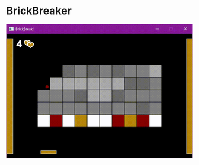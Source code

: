 
<p align="center">
  <h1>BrickBreaker</h1>
  <img src="https://github.com/harrichardson/BrickBreaker/blob/master/BrickBreaker.gif" />
</p>

